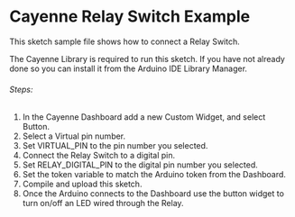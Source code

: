 # Cayenne Relay Switch Example

This sketch sample file shows how to connect a Relay Switch.

The Cayenne Library is required to run this sketch. If you have not already done so you can install it from the Arduino IDE Library Manager.

###### Steps:
1. In the Cayenne Dashboard add a new Custom Widget, and select Button.
2. Select a Virtual pin number.
3. Set VIRTUAL_PIN to the pin number you selected.
4. Connect the Relay Switch to a digital pin.
5. Set RELAY_DIGITAL_PIN to the digital pin number you selected.
6. Set the token variable to match the Arduino token from the Dashboard.
7. Compile and upload this sketch.
8. Once the Arduino connects to the Dashboard use the button widget to turn on/off an LED wired through the Relay.